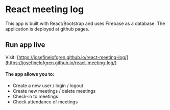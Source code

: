 # React meeting log

This app is built with React/Bootstrap and uses Firebase as a database. The application is deployed at github pages.

## Run app live 

Visit: [https://josefinelofgren.github.io/react-meeting-log/](https://josefinelofgren.github.io/react-meeting-log/)


#### The app allows you to:

- Create a new user / login / logout
- Create new meetings / delete meetings
- Check-in to meetings
- Check attendance of meetings

